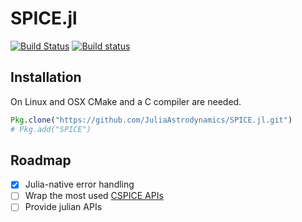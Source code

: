 # SPICE.jl

[![Build Status](https://travis-ci.org/JuliaAstrodynamics/SPICE.jl.svg?branch=master)](https://travis-ci.org/JuliaAstrodynamics/SPICE.jl)
[![Build status](https://ci.appveyor.com/api/projects/status/ty9j5n61bghu5y5p?svg=true)](https://ci.appveyor.com/project/JuliaAstrodynamics/spice-jl)

## Installation

On Linux and OSX CMake and a C compiler are needed.

```julia
Pkg.clone("https://github.com/JuliaAstrodynamics/SPICE.jl.git")
# Pkg.add("SPICE")
```

## Roadmap

* [X] Julia-native error handling
* [ ] Wrap the most used [CSPICE APIs](https://naif.jpl.nasa.gov/pub/naif/toolkit_docs/C/info/mostused.html)
* [ ] Provide julian APIs
